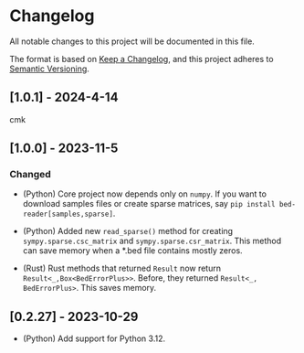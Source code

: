 # Changelog

All notable changes to this project will be documented in this file.

The format is based on [Keep a Changelog](https://keepachangelog.com/en/1.0.0/),
and this project adheres to [Semantic Versioning](https://semver.org/spec/v2.0.0.html).

## [1.0.1] - 2024-4-14

cmk

## [1.0.0] - 2023-11-5

### Changed

- (Python) Core project now depends only on `numpy`.
  If you want to download samples files or create
  sparse matrices, say `pip install bed-reader[samples,sparse]`.

- (Python) Added new `read_sparse()` method for creating
  `sympy.sparse.csc_matrix` and `sympy.sparse.csr_matrix`. This
  method can save memory when a *.bed file contains mostly zeros.

- (Rust) Rust methods that returned `Result` now return
  `Result<_,Box<BedErrorPlus>>`. Before, they returned
  `Result<_, BedErrorPlus>`. This saves memory.

## [0.2.27] - 2023-10-29

- (Python) Add support for Python 3.12.
